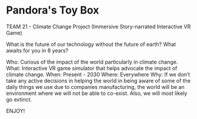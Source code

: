 # Pandora's Toy Box
TEAM 21 - Climate Change Project (Immersive Story-narrated Interactive VR Game)

What is the future of our technology without the future of earth?
What awaits for you in 8 years?

Who: Curious of the impact of the world particularly in climate change.
What: Interactive VR game simulator that helps advocate the impact of climate change.
When: Present - 2030
Where: Everywhere
Why: If we don’t take any active decisions in helping the world in being aware of some of the daily things we use due to companies manufacturing, the world will be an environment where we will not be able to co-exist. Also, we will most likely go extinct. 

ENJOY!
